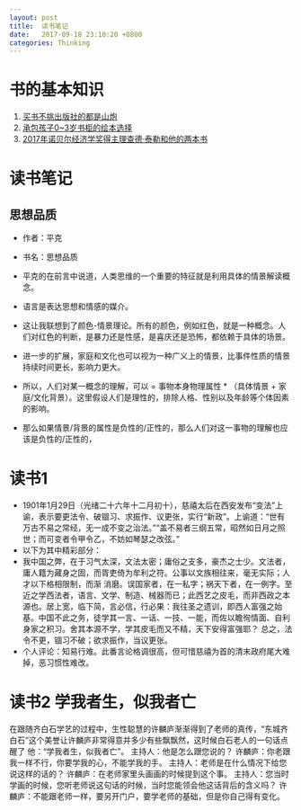 ```yaml
---
layout: post
title:  读书笔记
date:   2017-09-18 23:10:20 +0800
categories: Thinking
---
```



# 书的基本知识

1. [买书不挑出版社的都是山炮](https://mp.weixin.qq.com/s/LhSoqEkMHuMr2Es2dn_nvA)
2. [承包孩子0~3岁书柜的绘本选择](https://mp.weixin.qq.com/s/agnCy6-MNoYkmxiP9mDoyQ)
3. [2017年诺贝尔经济学奖得主理查德·泰勒和他的两本书](https://du.163.com/share/bookreview/254964?user=6d7046bd4abc404ca3c2eb8e5a57efff)



# 读书笔记

## 思想品质

* 作者：平克
* 书名：思想品质


* 平克的在前言中说道，人类思维的一个重要的特征就是利用具体的情景解读概念。
* 语言是表达思想和情感的媒介。
* 这让我联想到了颜色-情景理论。所有的颜色，例如红色，就是一种概念。人们对红色的判断，是暴力还是性感，是喜庆还是恐怖，都依赖于具体的场景。
* 进一步的扩展，家庭和文化也可以视为一种广义上的情景，比事件性质的情景持续时间更长，影响力更大。
* 所以，人们对某一概念的理解，可以 = 事物本身物理属性 * （具体情景 + 家庭/文化背景）。这里假设人们是理性的，排除人格、性别以及年龄等个体因素的影响。
* 那么如果情景/背景的属性是负性的/正性的，那么人们对这一事物的理解也应该是负性的/正性的，

# 读书1

* 1901年1月29日（光绪二十六年十二月初十），慈禧太后在西安发布“变法”上谕，表示要更法令、破锢习、求振作、议更张，实行“新政”。上谕道：“世有万古不易之常经，无一成不变之治法。”“盖不易者三纲五常，昭然如日月之照世；而可变者令甲令乙，不妨如琴瑟之改弦。”
* 以下为其中精彩部分：
* 我中国之弊，在于习气太深，文法太密；庸俗之支多，豪杰之士少。文法者，庸人籍为藏身之固，而胥吏倚为牟利之符。公事以文族相往来，毫无实际；人才以下格相限制，而渐
消磨。误国家者，在一私字；祸天下者，在一例字。至近之学西法者，语言、文学、制造、械器而已；此西艺之皮毛，而非西政之本源也。居上宽，临下简，言必信，行必果：我往圣之遗训，即西人富强之始基。中国不此之务，徒学其一言、一话、一技、一能，而佐以瞻徇情面、自利身家之积习。舍其本源不学，学其皮毛而又不精，天下安得富强耶？
总之，法令不更，锢习不破；欲求振作，当议更张。
* 个人评论：知易行难。此番言论格调很高，但可惜慈禧为首的清末政府尾大难掉，恶习惯性难改。

# 读书2 学我者生，似我者亡

在跟随齐白石学艺的过程中，生性聪慧的许麟庐渐渐得到了老师的真传，“东城齐白石”这个美誉让许麟庐非常得意并多少有些飘飘然，这时候白石老人的一句话点醒了
他：“学我者生，似我者亡”。
主持人：他是怎么跟您说的？
许麟庐：你老跟我一样不行，你要学我的心，不能学我的手。
主持人：老师是在什么情况下给您说这样的话的？
许麟庐：在老师家里头画画的时候提到这个事。
主持人：您当时学画的时候，您听老师说这句话的时候，当时您能领会他这话背后的含义吗？
许麟庐：不能跟老师一样，要另开门户，要学老师的基础，但是你自己得有变化。
